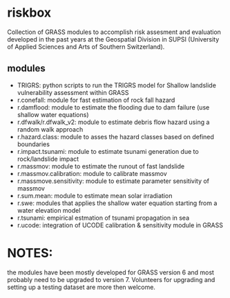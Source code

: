 # riskbox
Collection of GRASS modules to accomplish risk assesment and evaluation developed in the past years at the Geospatial Division in SUPSI (University of Applied Sciences and Arts of Southern Switzerland).

## modules
* TRIGRS: python scripts to run the TRIGRS model for Shallow landslide vulnerability assessment within GRASS
* r.conefall: module for fast estimation of rock fall hazard
* r.damflood: module to estimate the flooding due to dam failure (use shallow water equations)
* r.dfwalk/r.dfwalk_v2: module to estimate debris flow hazard using a random walk approach
* r.hazard.class: module to asses the hazard classes based on defined boundaries
* r.impact.tsunami: module to estimate tsunami generation due to rock/landslide impact
* r.massmov: module to estimate the runout of fast landslide
* r.massmov.calibration: module to calibrate massmov
* r.massmove.sensitivity: module to estimate parameter sensitivity of massmov
* r.sum.mean: module to estimate mean solar irradiation
* r.swe: modules that applies the shallow water equation starting from a water elevation model
* r.tsunami: empirical estmation of tsunami propagation in sea
* r.ucode: integration of UCODE calibration & sensitivity module in GRASS

# NOTES:
the modules have been mostly developed for GRASS version 6 and most probably need to be upgraded to version 7.
Volunteers for upgrading and setting up a testing dataset are more then welcome.


